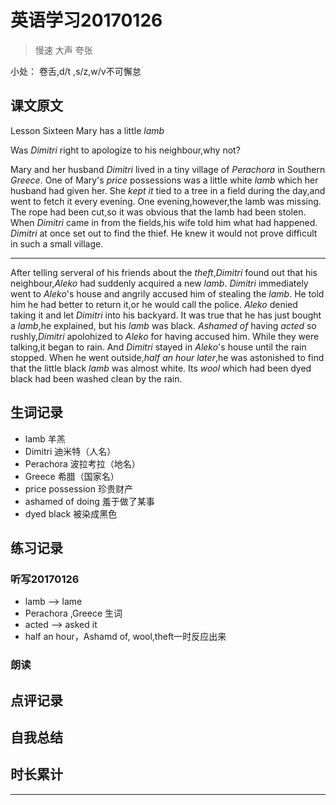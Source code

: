 # 英语学习20170126

> 慢速 大声 夸张

小处： 卷舌,d/t ,s/z,w/v不可懈怠

## 课文原文

Lesson Sixteen Mary has a little _lamb_

Was _Dimitri_ right to apologize to his neighbour,why not?

Mary and her husband _Dimitri_ lived in a tiny village of _Perachora_ in Southern _Greece_.
One of Mary's _price_ possessions was a little white _lamb_ which her husband had given her.
She _kept it_ tied to a tree in a field during the day,and went to fetch it every evening.
One evening,however,the lamb was missing.
The rope had been cut,so it was obvious that the lamb had been stolen.
When _Dimitri_ came in from the fields,his wife told him what had happened.
_Dimitri_ at once set out to find the thief.
He knew it would not prove difficult in such a small village.

---
After telling serveral of his friends about the _theft_,_Dimitri_ found out that his neighbour,_Aleko_ had suddenly acquired a new _lamb_.
_Dimitri_ immediately went to _Aleko_'s house and angrily accused him of stealing the _lamb_.
He told him he had better to return it,or he would call the police.
_Aleko_ denied taking it and let _Dimitri_ into his backyard.
It was true that he has just bought a _lamb_,he explained, but his _lamb_ was black.
_Ashamed of_ having _acted_ so rushly,_Dimitri_ apolohized to _Aleko_ for having accused him.
While they were talking,it began to rain.
And _Dimitri_ stayed in _Aleko_'s house until the rain stopped.
When he went outside,_half an hour later_,he was astonished to find that the little black _lamb_ was almost white.
Its _wool_ which had been dyed black had been washed clean by the rain.

## 生词记录
* lamb 羊羔
* Dimitri 迪米特（人名）
* Perachora 波拉考拉（地名）
* Greece 希腊（国家名）
* price possession 珍贵财产
* ashamed of doing 羞于做了某事
* dyed black 被染成黑色  

## 练习记录

### 听写20170126
* lamb --> lame
* Perachora ,Greece 生词
* acted --> asked it
* half an hour，Ashamd of, wool,theft一时反应出来 

### 朗读

## 点评记录


## 自我总结

## 时长累计


---
